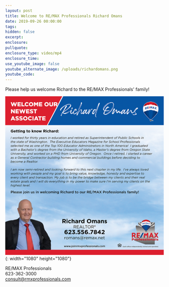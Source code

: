 ```yaml
---
layout: post
title: Welcome to RE/MAX Professionals Richard Omans
date: 2019-09-26 00:00:00
tags:
hidden: false
excerpt:
enclosure:
pullquote:
enclosure_type: video/mp4
enclosure_time:
use_youtube_image: false
youtube_alternate_image: /uploads/richardomans.png
youtube_code:
---
```


Please help us welcome Richard to the RE/MAX Professionals' family\!

![](/uploads/richardomans.png){: width="1080" height="1080"}

RE/MAX Professionals<br>623-362-3000<br>consult@rmxprofessionals.com